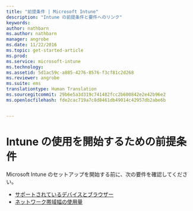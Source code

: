 ```yaml
---
title: "前提条件 | Microsoft Intune"
description: "Intune の前提条件と要件へのリンク"
keywords: 
author: nathbarn
ms.author: nathbarn
manager: angrobe
ms.date: 11/22/2016
ms.topic: get-started-article
ms.prod: 
ms.service: microsoft-intune
ms.technology: 
ms.assetid: 5d1ac59c-a885-4276-8576-f3cf81c2d268
ms.reviewer: angrobe
ms.suite: ems
translationtype: Human Translation
ms.sourcegitcommit: 29b6e5a3d319c741482fcc2b600842e2e42b96e2
ms.openlocfilehash: fde2cac719a7c8d8461db49014c42957db2abe6b


---
```


# <a name="prerequisites-to-getting-started-with-intune"></a>Intune の使用を開始するための前提条件

Microsoft Intune のセットアップを開始する前に、次の要件を確認してください。

- [サポートされているデバイスとブラウザー](supported-mobile-devices-and-computers.md)
- [ネットワーク帯域幅の使用量](network-bandwidth-use.md)



<!--HONumber=Nov16_HO4-->


